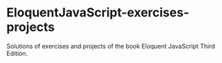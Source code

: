 # EloquentJavaScript-exercises-projects
Solutions of exercises and projects of the book Eloquent JavaScript Third Edition.
